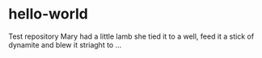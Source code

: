 # hello-world
Test repository
Mary had a little lamb she tied it to a well, feed it a stick of dynamite and blew it striaght to ...
